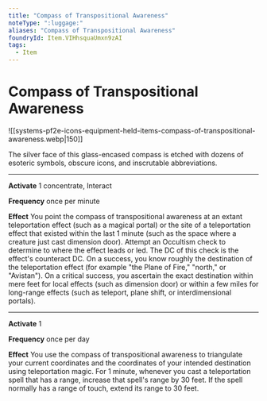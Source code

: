 ```yaml
---
title: "Compass of Transpositional Awareness"
noteType: ":luggage:"
aliases: "Compass of Transpositional Awareness"
foundryId: Item.VIHhsquaUmxn9zAI
tags:
  - Item
---
```


# Compass of Transpositional Awareness
![[systems-pf2e-icons-equipment-held-items-compass-of-transpositional-awareness.webp|150]]

The silver face of this glass-encased compass is etched with dozens of esoteric symbols, obscure icons, and inscrutable abbreviations.

* * *

**Activate** 1 concentrate, Interact

**Frequency** once per minute

**Effect** You point the compass of transpositional awareness at an extant teleportation effect (such as a magical portal) or the site of a teleportation effect that existed within the last 1 minute (such as the space where a creature just cast dimension door). Attempt an Occultism check to determine to where the effect leads or led. The DC of this check is the effect's counteract DC. On a success, you know roughly the destination of the teleportation effect (for example "the Plane of Fire," "north," or "Avistan"). On a critical success, you ascertain the exact destination within mere feet for local effects (such as dimension door) or within a few miles for long-range effects (such as teleport, plane shift, or interdimensional portals).

* * *

**Activate** 1

**Frequency** once per day

**Effect** You use the compass of transpositional awareness to triangulate your current coordinates and the coordinates of your intended destination using teleportation magic. For 1 minute, whenever you cast a teleportation spell that has a range, increase that spell's range by 30 feet. If the spell normally has a range of touch, extend its range to 30 feet.
